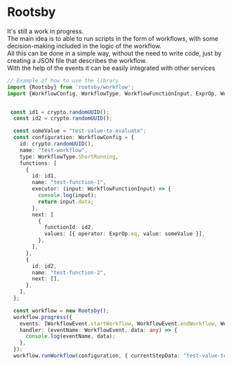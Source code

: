 # Rootsby
It's still a work in progress.<br/>
The main idea is to able to run scripts in the form of workflows, with some decision-making included in the logic of the workflow. <br/>
All this can be done in a simple way, without the need to write code, just by creating a JSON file that describes the workflow.<br/>
With the help of the events it can be easily integrated with other services<br/>


```typescript
// Example of how to use the library
import {Rootsby} from 'rootsby/workflow';
import {WorkflowConfig, WorkflowType, WorkflowFunctionInput, ExprOp, WorkflowEvent} from 'rootsby/types';


 const id1 = crypto.randomUUID();
  const id2 = crypto.randomUUID();

  const someValue = "test-value-to-evaluate";
  const configuration: WorkflowConfig = {
    id: crypto.randomUUID(),
    name: "test-workflow",
    type: WorkflowType.ShortRunning,
    functions: [
      {
        id: id1,
        name: "test-function-1",
        executor: (input: WorkflowFunctionInput) => {
          console.log(input);
          return input.data;
        },
        next: [
          {
            functionId: id2,
            values: [{ operator: ExprOp.eq, value: someValue }],
          },
        ],
      },
      {
        id: id2,
        name: "test-function-2",
        next: [],
      },
    ],
  };

  const workflow = new Rootsby();
  workflow.progress({
    events: [WorkflowEvent.startWorkflow, WorkflowEvent.endWorkflow, WorkflowEvent.startStep, WorkflowEvent.endStep],
    handler: (eventName: WorkflowEvent, data: any) => {
      console.log(eventName, data);
    },
  });
  workflow.runWorkflow(configuration, { currentStepData: "test-value-to-evaluate" });
```
